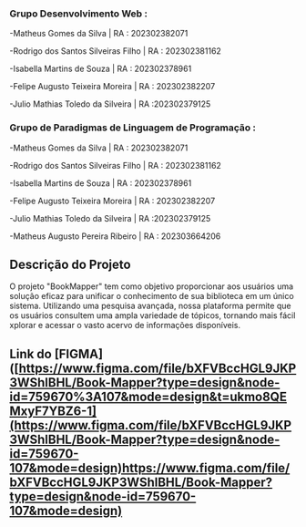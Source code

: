 ### Grupo Desenvolvimento Web :

-Matheus Gomes da Silva | RA : 202302382071

-Rodrigo dos Santos Silveiras Filho | RA : 202302381162

-Isabella Martins de Souza | RA : 202302378961

-Felipe Augusto Teixeira Moreira | RA : 202302382207

-Julio Mathias Toledo da Silveira | RA :202302379125

### Grupo de Paradigmas de Linguagem de Programação : 

-Matheus Gomes da Silva | RA : 202302382071

-Rodrigo dos Santos Silveiras Filho | RA : 202302381162

-Isabella Martins de Souza | RA : 202302378961

-Felipe Augusto Teixeira Moreira | RA : 202302382207

-Julio Mathias Toledo da Silveira | RA :202302379125

-Matheus Augusto Pereira Ribeiro | RA : 202303664206

## Descrição do Projeto

O projeto "BookMapper" tem como objetivo proporcionar aos usuários uma solução eficaz para unificar o conhecimento de sua biblioteca em um único sistema. Utilizando uma pesquisa avançada, nossa plataforma permite que os usuários consultem uma ampla variedade de tópicos, tornando mais fácil xplorar e acessar o vasto acervo de informações disponíveis.


## Link do [FIGMA] ([https://www.figma.com/file/bXFVBccHGL9JKP3WShlBHL/Book-Mapper?type=design&node-id=759670%3A107&mode=design&t=ukmo8QEMxyF7YBZ6-1](https://www.figma.com/file/bXFVBccHGL9JKP3WShlBHL/Book-Mapper?type=design&node-id=759670-107&mode=design)https://www.figma.com/file/bXFVBccHGL9JKP3WShlBHL/Book-Mapper?type=design&node-id=759670-107&mode=design)
        


